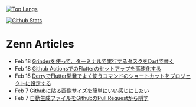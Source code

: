 [![Top Langs](https://github-readme-stats.vercel.app/api/top-langs?username=K9i-0&langs_count=8&layout=compact)](https://github.com/anuraghazra/github-readme-stats)

[![Github Stats](https://github-readme-stats.vercel.app/api?username=K9i-0&count_private=true&show_icons=true)](https://github.com/anuraghazra/github-readme-stats)

# Zenn Articles

<!-- profile updater begin: zenn -->
- Feb 18 [Grinderを使って、ターミナルで実行するタスクをDartで書く](https://zenn.dev/k9i/articles/bcfa83b08e56d6)
- Feb 18 [Github ActionsでのFlutterのセットアップを高速化する](https://zenn.dev/k9i/articles/65ed8841d5e3ff)
- Feb 15 [DerryでFlutter開発でよく使うコマンドのショートカットをプロジェクトに設定する](https://zenn.dev/k9i/articles/c54446a72f1f46)
- Feb 7 [Githubに貼る画像サイズを簡単にいい感じにしたい](https://zenn.dev/k9i/articles/f835cf8067ad9a)
- Feb 7 [自動生成ファイルをGithubのPull Requestから隠す](https://zenn.dev/k9i/articles/8652a463b8676b)
<!-- profile updater end: zenn -->

<!--
**K9i-0/K9i-0** is a ✨ _special_ ✨ repository because its `README.md` (this file) appears on your GitHub profile.

Here are some ideas to get you started:

- 🔭 I’m currently working on ...
- 🌱 I’m currently learning ...
- 👯 I’m looking to collaborate on ...
- 🤔 I’m looking for help with ...
- 💬 Ask me about ...
- 📫 How to reach me: ...
- 😄 Pronouns: ...
- ⚡ Fun fact: ...
-->
